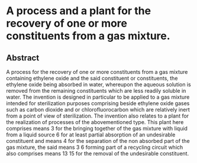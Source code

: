 # A process and a plant for the recovery of one or more constituents from a gas mixture.

## Abstract
A process for the recovery of one or more constituents from a gas mixture containing ethylene oxide and the said constituent or constituents, the ethylene oxide being absorbed in water, whereupon the aqueous solution is removed from the remaining constituents which are less readily soluble in water. The invention is designed in particular to be applied to a gas mixture intended for sterilization purposes comprising beside ethylene oxide gases such as carbon dioxide and or chlorofluorocarbon which are relatively inert from a point of view of sterilization. The invention also relates to a plant for the realization of processes of the abovementioned type. This plant here comprises means 3 for the bringing together of the gas mixture with liquid from a liquid source 6 for at least partial absorption of an undesirable constituent and means 4 for the separation of the non absorbed part of the gas mixture, the said means 3 6 forming part of a recycling circuit which also comprises means 13 15 for the removal of the undesirable constituent.